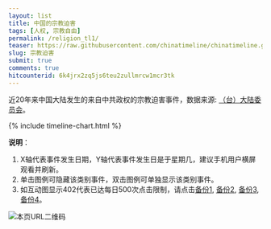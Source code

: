 ```yaml
---
layout: list
title: 中国的宗教迫害
tags: [人权, 宗教自由]
permalink: /religion_tl1/
teaser: https://raw.githubusercontent.com/chinatimeline/chinatimeline.github.io/master/images/cry.jpg
slug: 宗教迫害
submit: true
comments: true
hitcounterid: 6k4jrx2zq5js6teu2zullmrcw1mcr3tk
---
```


近20年来中国大陆发生的来自中共政权的宗教迫害事件，数据来源: [（台）大陆委员会](https://www.mac.gov.tw/np.asp?ctNode=7351&mp=1)。

{% include timeline-chart.html %}
<script>
plotTimeline(
'<b>中共打压宗教自由时间线</b><br><i>点击或鼠标悬停于数据点以查看事件名称</i>',
'https://raw.githubusercontent.com/chinatimeline/data/master/ideology/CCP_Religious_Persecution.csv',
'https://raw.githubusercontent.com/chinatimeline/data/master/ideology/CCP_Presidential_term.csv'
)
</script>

**说明**：
1. X轴代表事件发生日期，Y轴代表事件发生日是于星期几，建议手机用户横屏观看并刷新。
2. 单击图例可隐藏该类别事件，双击图例可单独显示该类别事件。
3. 如互动图显示402代表已达每日500次点击限制，请点击[备份1](/religion_tl1), [备份2](/religion_tl2), [备份3](/religion_tl3), [备份4](/religion_tl4)。

![本页URL二维码](https://i.imgur.com/MaUPMgu.png)
